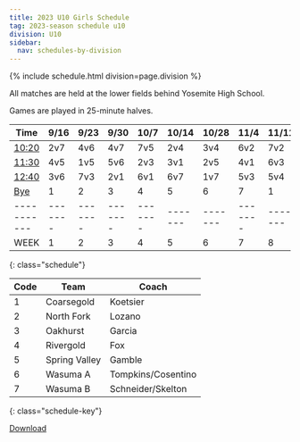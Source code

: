 ```yaml
---
title: 2023 U10 Girls Schedule
tag: 2023-season schedule u10
division: U10
sidebar:
  nav: schedules-by-division
---
```


{% include schedule.html division=page.division %}

All matches are held at the lower fields behind Yosemite High School.

Games are played in 25-minute halves.

| Time      | 9/16  | 9/23  | 9/30  | 10/7  | 10/14 | 10/28 | 11/4  | 11/11 | 11/18
|-----------|-------|-------|-------|-------|-------|-------|-------|-------|-------
| <u>10:20</u> | 2v7|4v6|4v7|7v5|2v4|3v4|6v2|7v2|6v4
| <u>11:30</u> | 4v5|1v5|5v6|2v3|3v1|2v5|4v1|6v3|5v1
| <u>12:40</u> | 3v6|7v3|2v1|6v1|6v7|1v7|5v3|5v4|3v7
| <u>Bye</u>   | 1  |2  |3  |4  |5  |6  |7  |1  |2
|-----------|-------|-------|-------|-------|-------|-------|-------|-------|-------
| WEEK      | 1     | 2     | 3     | 4     | 5     | 6     | 7     | 8     | 9
{: class="schedule"}


| Code  | Team          | Coach                         
|-------|---------------|---------------
| 1     |Coarsegold     | Koetsier
| 2     |North Fork     | Lozano
| 3     |Oakhurst       | Garcia
| 4     |Rivergold      | Fox
| 5     |Spring Valley  | Gamble
| 6     |Wasuma A       | Tompkins/Cosentino
| 7     |Wasuma B       | Schneider/Skelton
{: class="schedule-key"}


[Download](/schedules/2023/MAYSL-2023-U10-girls.pdf)
